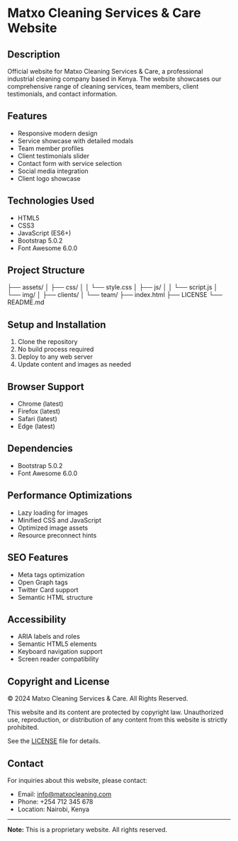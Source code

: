 # Matxo Cleaning Services & Care Website

## Description

Official website for Matxo Cleaning Services & Care, a professional industrial cleaning company based in Kenya. The website showcases our comprehensive range of cleaning services, team members, client testimonials, and contact information.

## Features

- Responsive modern design
- Service showcase with detailed modals
- Team member profiles
- Client testimonials slider
- Contact form with service selection
- Social media integration
- Client logo showcase

## Technologies Used

- HTML5
- CSS3
- JavaScript (ES6+)
- Bootstrap 5.0.2
- Font Awesome 6.0.0

## Project Structure

├── assets/
│   ├── css/
│   │   └── style.css
│   ├── js/
│   │   └── script.js
│   └── img/
│       ├── clients/
│       └── team/
├── index.html
├── LICENSE
└── README.md

## Setup and Installation

1. Clone the repository
2. No build process required
3. Deploy to any web server
4. Update content and images as needed

## Browser Support

- Chrome (latest)
- Firefox (latest)
- Safari (latest)
- Edge (latest)

## Dependencies

- Bootstrap 5.0.2
- Font Awesome 6.0.0

## Performance Optimizations

- Lazy loading for images
- Minified CSS and JavaScript
- Optimized image assets
- Resource preconnect hints

## SEO Features

- Meta tags optimization
- Open Graph tags
- Twitter Card support
- Semantic HTML structure

## Accessibility

- ARIA labels and roles
- Semantic HTML5 elements
- Keyboard navigation support
- Screen reader compatibility

## Copyright and License

© 2024 Matxo Cleaning Services & Care. All Rights Reserved.

This website and its content are protected by copyright law. Unauthorized use, reproduction, or distribution of any content from this website is strictly prohibited.

See the [LICENSE](LICENSE) file for details.

## Contact

For inquiries about this website, please contact:

- Email: <info@matxocleaning.com>
- Phone: +254 712 345 678
- Location: Nairobi, Kenya

---
**Note:** This is a proprietary website. All rights reserved.
